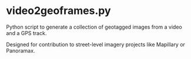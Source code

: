 # video2geoframes.py

Python script to generate a collection of geotagged images from a video and a GPS track.

Designed for contribution to street-level imagery projects like Mapillary or Panoramax.